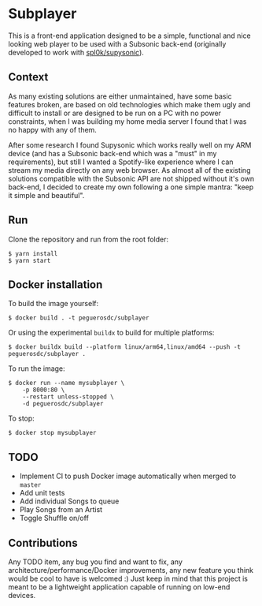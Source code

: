 # Subplayer

This is a front-end application designed to be a simple, functional and nice looking web player to be used with a Subsonic back-end (originally developed to work with [spl0k/supysonic](https://github.com/spl0k/supysonic)).

## Context

As many existing solutions are either unmaintained, have some basic features broken, are based on old technologies which make them ugly and difficult to install or are designed to be run on a PC with no power constraints, when I was building my home media server I found that I was no happy with any of them.

After some research I found Supysonic which works really well on my ARM device (and has a Subsonic back-end which was a "must" in my requirements), but still I wanted a Spotify-like experience where I can stream my media directly on any web browser. As almost all of the existing solutions compatible with the Subsonic API are not shipped without it's own back-end, I decided to create my own following a one simple mantra: "keep it simple and beautiful".

## Run

Clone the repository and run from the root folder:

```
$ yarn install
$ yarn start
```

## Docker installation

To build the image yourself:

```
$ docker build . -t peguerosdc/subplayer
```

Or using the experimental `buildx` to build for multiple platforms:

```
$ docker buildx build --platform linux/arm64,linux/amd64 --push -t peguerosdc/subplayer .
```

To run the image:

```
$ docker run --name mysubplayer \
    -p 8000:80 \
    --restart unless-stopped \
    -d peguerosdc/subplayer
```

To stop:

```
$ docker stop mysubplayer
```

## TODO
- Implement CI to push Docker image automatically when merged to `master`
- Add unit tests
- Add individual Songs to queue
- Play Songs from an Artist
- Toggle Shuffle on/off

## Contributions
Any TODO item, any bug you find and want to fix, any architecture/performance/Docker improvements, any new feature you think would be cool to have is welcomed :) Just keep in mind that this project is meant to be a lightweight application capable of running on low-end devices.